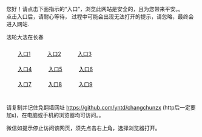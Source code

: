 您好！请点击下面指示的“入口”，浏览此网站是安全的，且为您带来平安。。 <br/>
点击入口后，请耐心等待， 过程中可能会出现无法打开的提示，请忽略，最终会进入网站. </br>

法轮大法在长春<br/>
<div style="padding:10px"><a style="margin:20px" target="_blank" href="https://d2id6tu0m2votm.cloudfront.net/2Qpsp?tdjuugx" id="ccLink1" rel="nofollow">入口1</a> <a target="_blank" style="margin:20px" href="https://d3bh9k30shp3ug.cloudfront.net/2Qpsp?zpvwnlg" id="ccLink2" rel="nofollow">入口2</a> <a style="margin:20px" target="_blank" href="https://d3pvykbw5tnnyh.cloudfront.net/2Qpsp?ggmkx" id="ccLink3" rel="nofollow">入口3</a></div>

<div style="padding:10px" ><a style="margin:20px" target="_blank" href="https://d2id6tu0m2votm.cloudfront.net/2Qpsp?tdjuugx" id="ccLink4" rel="nofollow">入口4</a> <a style="margin:20px" href="https://d3bh9k30shp3ug.cloudfront.net/2Qpsp?zpvwnlg" target="_blank" id="ccLink5" rel="nofollow">入口5</a> <a style="margin:20px" href="https://d3pvykbw5tnnyh.cloudfront.net/2Qpsp?ggmkx" target="_blank" id="ccLink6" rel="nofollow">入口6</a></div>

<div style="padding:10px"><a style="margin:20px" target="_blank" href="https://d2id6tu0m2votm.cloudfront.net/2Qpsp?tdjuugx" id="ccLink7" rel="nofollow">入口7</a> <a style="margin:20px" href="https://d3bh9k30shp3ug.cloudfront.net/2Qpsp?zpvwnlg" target="_blank" id="ccLink8" rel="nofollow">入口8</a> <a style="margin:20px" target="_blank" href="https://d3pvykbw5tnnyh.cloudfront.net/2Qpsp?ggmkx" id="ccLink9" rel="nofollow">入口9</a></div>

<br/>



请复制并记住免翻墙网址 https://github.com/yntd/changchunzx (http后一定要加s)，在电脑或手机的浏览器均可访问。。<br/>

微信如提示停止访问该网页，须先点击右上角，选择浏览器打开。
